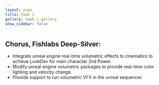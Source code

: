 ```yaml
---
layout: page
title: Hawk I
gallery: hawk_i_gallery
show_sidebar: false
---
```




## Chorus, Fishlabs Deep-Silver:

* Integrate unreal engine real-time volumetric effects to cinematics to achieve LookDev for main character 2nd Power.
* Modify unreal engine volumetric packages to provide real-time color lighting and velocity change.
* Provide support to run volumetric VFX in the unreal sequencer.
